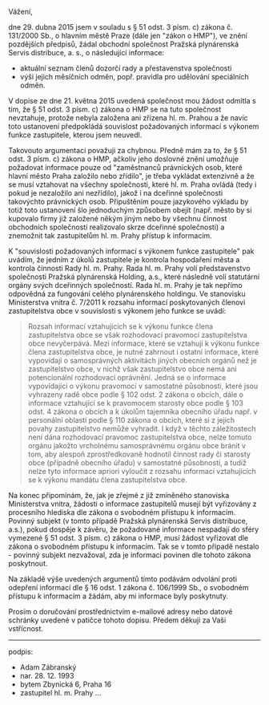 ﻿---
prijemce: 
  role:     Povinný subjekt
  nazev:    Pražská plynárenská Servis distribuce, a. s.
  ulice:    U Plynárny 1450/2a
  PSC:      140 00
  mesto:    Praha 4 - Michle
  DS:       
styl:       pirati-klub
vase:
  znacka:   
  den:
nase:
  znacka:   ZK Pha 38/2015
  misto:    Praha
vec:        Odvolání zastupitele hl. m. Prahy proti odepření informací
vyrizuje:   
  jmeno:    Adam Zábranský
  telefon:  +420 721 006 868
  ds:       xwfwgha
  mail:     adam.zabransky@praha.eu
---

Vážení,

dne 29. dubna 2015 jsem v souladu s § 51 odst. 3 písm. c) zákona č. 131/2000 Sb., o hlavním městě Praze (dále jen "zákon o HMP"), ve znění pozdějších předpisů, žádal obchodní společnost Pražská plynárenská Servis distribuce, a. s., o následující informace:

  - aktuální seznam členů dozorčí rady a přestavenstva společnosti
  - výši jejich měsíčních odměn, popř. pravidla pro udělování speciálních odměn.

V dopise ze dne 21. května 2015 uvedená společnost mou žádost odmítla s tím, že § 51 odst. 3 písm. c) zákona o HMP se na tuto společnost nevztahuje, protože nebyla založena ani zřízena hl. m. Prahou a že navíc toto ustanovení předpokládá souvislost požadovaných informací s výkonem funkce zastupitele, kterou jsem neuvedl.

Takovouto argumentaci považuji za chybnou. Předně mám za to, že § 51 odst. 3 písm. c) zákona o HMP, ačkoliv jeho doslovné znění umožňuje požadovat informace pouze od "zaměstnanců právnických osob, které hlavní město Praha založilo nebo zřídilo", je třeba vykládat extenzivně a že se musí vztahovat na všechny společnosti, které hl. m. Praha ovládá (tedy i pokud je nezaložilo ani nezřídilo), jakož i na dceřinné společnosti takovýchto právnických osob. Připuštěním pouze jazykového výkladu by totiž toto ustanovení šlo jednoduchým způsobem obejít (např. město by si kupovalo firmy již založené někým jiným nebo by všechnu činnost obchodních společností realizovalo skrze dceřinné společnosti) a znemožnit tak zastupitelům hl. m. Prahy přístup k informacím.

K "souvislosti požadovaných informací s výkonem funkce zastupitele" pak uvádím, že jedním z úkolů zastupitele je kontrola hospodaření města a kontrola činnosti Rady hl. m. Prahy. Rada hl. m. Prahy volí představenstvo společnosti Pražská plynárenská Holding, a.s., které následně volí statutární orgány svých dceřinných společností. Rada hl. m. Prahy je tak nepřímo odpovědná za fungování celého plynárenského holdingu. Ve stanovisku Ministerstva vnitra č. 7/2011 k rozsahu informací poskytovaných členovi zastupitelstva
obce v souvislosti s výkonem jeho funkce se uvádí:

> Rozsah informací vztahujících se k výkonu funkce člena zastupitelstva obce se však rozhodovací pravomocí zastupitelstva obce nevyčerpává. Mezi informace, které se vztahují k výkonu funkce člena zastupitelstva obce, je nutné zahrnout i ostatní informace, které vypovídají o samosprávných aktivitách jiných obecních orgánů než je zastupitelstvo obce, v nichž však zastupitelstvo obce nemá ani potencionální rozhodovací oprávnění. Jedná se o informace vypovídající o výkonu pravomocí v samostatné působnosti, které jsou vyhrazeny radě obce podle § 102 odst. 2 zákona o obcích, dále o informace vztahující se k pravomocem starosty obce podle § 103 odst. 4 zákona o obcích a k úkolům tajemníka obecního úřadu např. v personální oblasti podle § 110 zákona o obcích, které si z jejich povahy zastupitelstvo nemůže vyhradit. I když v těchto záležitostech není dána rozhodovací pravomoc zastupitelstva obce, nelze tomuto orgánu jakožto vrcholnému samosprávnému orgánu obce bránit v tom, aby alespoň zprostředkovaně hodnotil činnost rady či starosty obce (případně obecního úřadu) v samostatné působnosti, a tudíž nelze tyto informace apriori vyloučit z rozsahu informací vztahujících se k výkonu mandátu člena zastupitelstva obce.

Na konec připomínám, že, jak je zřejmé z již zmíněného stanoviska Ministerstva vnitra, žádosti o informace zastupitelů musejí být vyřizovány z procesního hlediska dle zákona o svobodném přístupu k informacím. Povinný subjekt (v tomto případě Pražská plynárenská Servis distribuce, a.s.), pokud dospěje k závěru, že požadované informace nespadají do sféry vymezené § 51 odst. 3 písm. c) zákona o HMP, musí žádost vyřizovat dle zákona o svobodném přístupu k informacím. Tak se v tomto případě nestalo - povinný subjekt nezvažoval, zda je informaci povinen dle tohoto zákona poskytnout.

Na základě výše uvedených argumentů tímto podávám odvolání proti odepření informací dle § 16 odst. 1 zákona č. 106/1999 Sb., o svobodném přístupu k informacím a žádám, aby mi informace byly poskytnuty.

Prosím o doručování prostřednictvím e-mailové adresy nebo datové schránky uvedené v patičce tohoto dopisu. Předem děkuji za Vaši vstřícnost.

---
podpis: 
  - Adam Zábranský
  - nar. 28. 12. 1993
  - bytem Zbynická 6, Praha 16
  - zastupitel hl. m. Prahy
...

